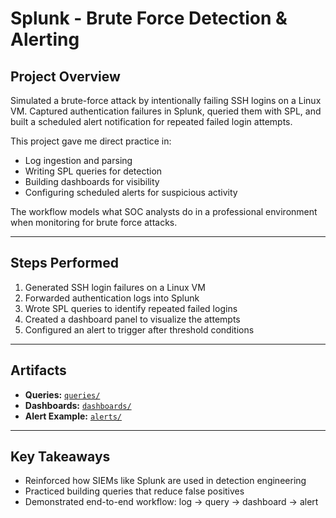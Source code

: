 # Splunk - Brute Force Detection & Alerting

## Project Overview

Simulated a brute-force attack by intentionally failing SSH logins on a Linux VM. Captured authentication failures in Splunk, queried them with SPL, and built a scheduled alert notification for repeated failed login attempts.

This project gave me direct practice in:

- Log ingestion and parsing
- Writing SPL queries for detection
- Building dashboards for visibility
- Configuring scheduled alerts for suspicious activity

The workflow models what SOC analysts do in a professional environment when monitoring for brute force attacks.

---

## Steps Performed

1. Generated SSH login failures on a Linux VM
2. Forwarded authentication logs into Splunk
3. Wrote SPL queries to identify repeated failed logins
4. Created a dashboard panel to visualize the attempts
5. Configured an alert to trigger after threshold conditions

---

## Artifacts

- **Queries:** [`queries/`](./queries)
- **Dashboards:** [`dashboards/`](./dashboards)
- **Alert Example:** [`alerts/`](./alerts)

---

## Key Takeaways

- Reinforced how SIEMs like Splunk are used in detection engineering
- Practiced building queries that reduce false positives
- Demonstrated end-to-end workflow: log → query → dashboard → alert
